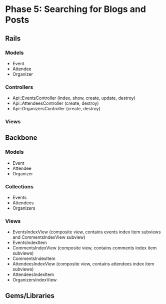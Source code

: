 # Phase 5: Searching for Blogs and Posts

## Rails
### Models
* Event
* Attendee
* Organizer

### Controllers
* Api::EventsController (index, show, create, update, destroy)
* Api::AttendeesController (create, destroy)
* Api::OrganizersController (create, destroy)

### Views

## Backbone
### Models
* Event
* Attendee
* Organizer

### Collections
* Events
* Attendees
* Organizers

### Views
* EventsIndexView (composite view, contains events index item subviews and CommentsIndexView subview)
* EventsIndexItem
* CommentsIndexView (composite view, contains comments index item subviews)
* CommentsIndexItem
* AttendeesIndexView (composite view, contains attendees index item subviews)
* AttendeesIndexItem
* OrganizersIndexView

## Gems/Libraries
